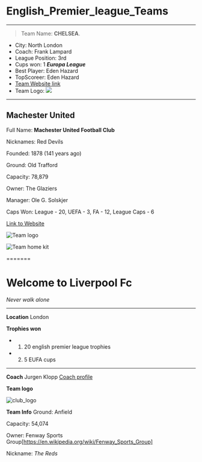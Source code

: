 # English_Premier_league_Teams
---
>Team Name: **CHELSEA**.

 
- City: North London
- Coach: Frank Lampard
- League Position: 3rd
- Cups won: 1 ***Europa League***
- Best Player: Eden Hazard
- TopScoreer: Eden Hazard
- [Team Website link](https://www.chelseafc.com/)
- Team Logo: ![](http://media1.santabanta.com/full1/Football/Chelsea%20FC/chelsea-fc-4a.jpg)
---

## Machester United

Full Name: **Machester United Football Club**

Nicknames: Red Devils

Founded: 1878 (141 years ago)

Ground: Old Trafford

Capacity: 78,879

Owner: The Glaziers

Manager: Ole G. Solskjer

Caps Won: League - 20, UEFA - 3, FA - 12, League Caps - 6

[Link to Website](https://www.manutd.com/)

![Team logo](https://i.dlpng.com/static/png/53200_preview.png)

![Team home kit](https://www.lifestylesports.com/on/demandware.static/-/Sites-LSS_eCommerce_Master/default/dwfd1b92de/images/87316541xlalt1.jpg)


=======
# Welcome to Liverpool Fc
*Never walk alone*
***

**Location**
London 

**Trophies won**
* 1) 20 english premier league trophies
* 2) 5 EUFA cups
---

**Coach**
Jurgen Klopp 
[Coach profile](https://en.wikipedia.org/wiki/J%C3%BCrgen_Klopp)

**Team logo**

![club_logo](https://i.pinimg.com/originals/df/d0/e2/dfd0e2751d4861f44241a82043dc958e.png)

**Team Info**
Ground: Anfield

Capacity: 54,074

Owner: Fenway Sports Group[https://en.wikipedia.org/wiki/Fenway_Sports_Group]

Nickname: *The Reds*

